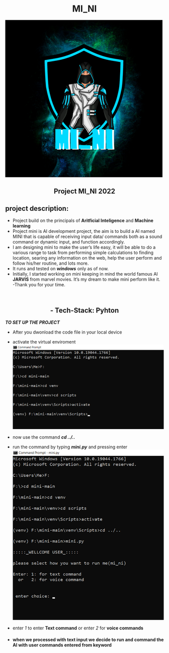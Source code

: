 ### <h1 align="center">MI_NI</h1>

<img src="images/mini.png" style="align:center; size:100px">

<h2 align="center"> Project MI_NI 2022</h2>

## project description:

- Project build on the principals of **Aritficial Inteligence** and **Machine learning**
- Project mini is AI development project, the aim is to build a AI named MINI that is capable of receiving input data/ commands both as a sound command or dynamic input, and function accordingly.
  <br>
- I am designing mini to make the user’s life easy, it will be able to do a various range to task from performing simple calculations to finding location, searing any information on the web, help the user perform and follow his/her routine, and lots more.
- It runs and tested on **_windows_** only as of now.
- Initially, I started working on mini keeping in mind the world famous AI **JARVIS** from marvel movies. It’s my dream to make mini perform like it.
  <br>
  -Thank you for your time.

<br>
<h2 align="center"> - Tech-Stack:  Pyhton</h2>

**_TO SET UP THE PROJECT_**

- After you dwonload the code file in your local device
- activate the virtual enviroment
  <br>
  <img src="images/photo1.png">

- now use the command **_cd ../.._**
- run the command by typing **_mini.py_** and pressing enter
  <br>
  <img src="images/photo3.png">
  <br>
- enter _1_ to enter **Text command** or enter _2_ for **voice commands**
- <h4> when we processed with text input we decide to run and command the AI with user commands entered from keyword<h4>


